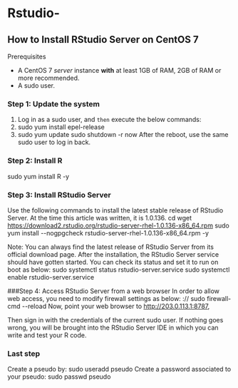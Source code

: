 # Rstudio-

## How to Install RStudio Server on CentOS 7

Prerequisites
* A CentOS 7 *server* instance **with** at least 1GB of RAM, 2GB of RAM or more recommended.
*	A sudo user.

### Step 1: Update the system
1. Log in as a sudo user, and `then` execute the below commands:
2. sudo yum install epel-release
1. sudo yum update
sudo shutdown -r now
After the reboot, use the same sudo user to log in back.

### Step 2: Install R
sudo yum install R -y

### Step 3: Install RStudio Server
Use the following commands to install the latest stable release of RStudio Server. At the time this article was written, it is 1.0.136.
cd
wget https://download2.rstudio.org/rstudio-server-rhel-1.0.136-x86_64.rpm
sudo yum install --nogpgcheck rstudio-server-rhel-1.0.136-x86_64.rpm -y

Note: You can always find the latest release of RStudio Server from its official download page.
After the installation, the RStudio Server service should have gotten started. You can check its status and set it to run on boot as below:
sudo systemctl status rstudio-server.service
sudo systemctl enable rstudio-server.service

###Step 4: Access RStudio Server from a web browser
In order to allow web access, you need to modify firewall settings as below:
://
sudo firewall-cmd --reload
Now, point your web browser to http://203.0.113.1:8787,

Then sign in with the credentials of the current sudo user. If nothing goes wrong, you will be brought into the RStudio Server IDE in which you can write and test your R code.

### Last step
Create a pseudo by: sudo useradd pseudo
Create a password associated to your pseudo: sudo passwd pseudo
